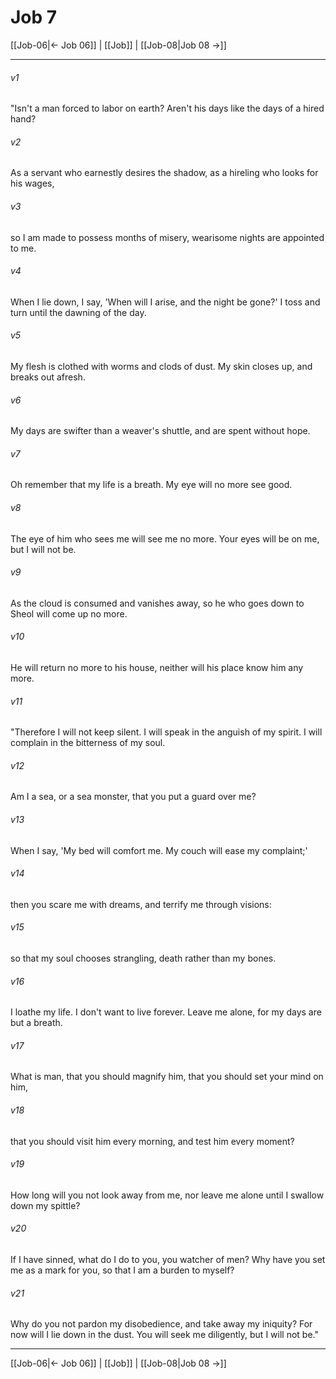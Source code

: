 # Job 7

[[Job-06|← Job 06]] | [[Job]] | [[Job-08|Job 08 →]]
***



###### v1 
"Isn't a man forced to labor on earth? Aren't his days like the days of a hired hand? 

###### v2 
As a servant who earnestly desires the shadow, as a hireling who looks for his wages, 

###### v3 
so I am made to possess months of misery, wearisome nights are appointed to me. 

###### v4 
When I lie down, I say, 'When will I arise, and the night be gone?' I toss and turn until the dawning of the day. 

###### v5 
My flesh is clothed with worms and clods of dust. My skin closes up, and breaks out afresh. 

###### v6 
My days are swifter than a weaver's shuttle, and are spent without hope. 

###### v7 
Oh remember that my life is a breath. My eye will no more see good. 

###### v8 
The eye of him who sees me will see me no more. Your eyes will be on me, but I will not be. 

###### v9 
As the cloud is consumed and vanishes away, so he who goes down to Sheol will come up no more. 

###### v10 
He will return no more to his house, neither will his place know him any more. 

###### v11 
"Therefore I will not keep silent. I will speak in the anguish of my spirit. I will complain in the bitterness of my soul. 

###### v12 
Am I a sea, or a sea monster, that you put a guard over me? 

###### v13 
When I say, 'My bed will comfort me. My couch will ease my complaint;' 

###### v14 
then you scare me with dreams, and terrify me through visions: 

###### v15 
so that my soul chooses strangling, death rather than my bones. 

###### v16 
I loathe my life. I don't want to live forever. Leave me alone, for my days are but a breath. 

###### v17 
What is man, that you should magnify him, that you should set your mind on him, 

###### v18 
that you should visit him every morning, and test him every moment? 

###### v19 
How long will you not look away from me, nor leave me alone until I swallow down my spittle? 

###### v20 
If I have sinned, what do I do to you, you watcher of men? Why have you set me as a mark for you, so that I am a burden to myself? 

###### v21 
Why do you not pardon my disobedience, and take away my iniquity? For now will I lie down in the dust. You will seek me diligently, but I will not be."

***
[[Job-06|← Job 06]] | [[Job]] | [[Job-08|Job 08 →]]
